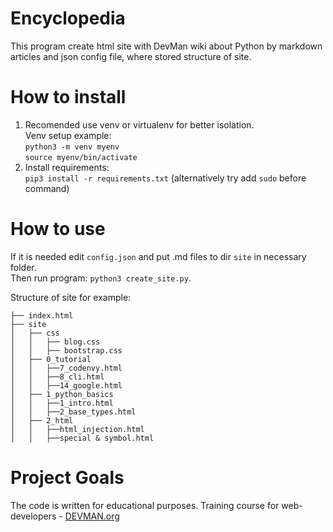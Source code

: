 # Encyclopedia

This program create html site with DevMan wiki about Python by markdown articles and json config file, where stored structure of site.

# How to install
1. Recomended use venv or virtualenv for better isolation.\
   Venv setup example: \
   `python3 -m venv myenv`\
   `source myenv/bin/activate`
2. Install requirements: \
   `pip3 install -r requirements.txt` (alternatively try add `sudo` before command)

# How to use
If it is needed edit `config.json` and put .md files to dir `site` in necessary folder.\
Then run program: `python3 create_site.py`.

Structure of site for example:
```
├── index.html
├── site
│   ├── css
│   │   ├── blog.css
│   │   ├── bootstrap.css
│   ├── 0_tutorial
│   │   ├──7_codenvy.html
│   │   ├──8_cli.html
│   │   ├──14_google.html
│   ├── 1_python_basics
│   │   ├──1_intro.html
│   │   ├──2_base_types.html
│   ├── 2_html
│   │   ├──html_injection.html
│   │   ├──special & symbol.html
```


# Project Goals

The code is written for educational purposes. Training course for web-developers - [DEVMAN.org](https://devman.org)
